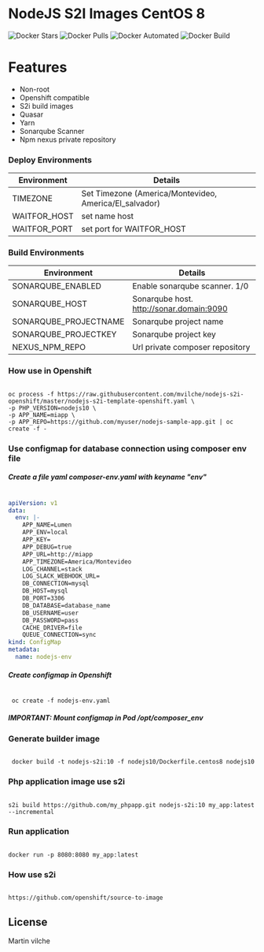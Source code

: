 # NodeJS S2I Images CentOS 8

![Docker Stars](https://img.shields.io/docker/stars/mvilche/nodejs-s2i.svg)
![Docker Pulls](https://img.shields.io/docker/pulls/mvilche/nodejs-s2i.svg)
![Docker Automated](https://img.shields.io/docker/cloud/automated/mvilche/nodejs-s2i)
![Docker Build](https://img.shields.io/docker/cloud/build/mvilche/nodejs-s2i)


# Features

- Non-root
- Openshift compatible
- S2i build images
- Quasar
- Yarn
- Sonarqube Scanner
- Npm nexus private repository

### Deploy Environments 


| Environment | Details |
| ------ | ------ |
| TIMEZONE | Set Timezone (America/Montevideo, America/El_salvador) |
| WAITFOR_HOST | set name host |
| WAITFOR_PORT | set port for WAITFOR_HOST |


### Build Environments 


| Environment | Details |
| ------ | ------ |
| SONARQUBE_ENABLED | Enable sonarqube scanner. 1/0  |
| SONARQUBE_HOST | Sonarqube host. http://sonar.domain:9090  |
| SONARQUBE_PROJECTNAME | Sonarqube project name  |
| SONARQUBE_PROJECTKEY | Sonarqube project key  |
| NEXUS_NPM_REPO | Url private composer repository  |






### How use in Openshift

```console

oc process -f https://raw.githubusercontent.com/mvilche/nodejs-s2i-openshift/master/nodejs-s2i-template-openshift.yaml \ 
-p PHP_VERSION=nodejs10 \
-p APP_NAME=miapp \ 
-p APP_REPO=https://github.com/myuser/nodejs-sample-app.git | oc create -f -

```



### Use configmap for database connection using composer env file

##### Create a file yaml composer-env.yaml with keyname "env"

```yaml

apiVersion: v1
data:
  env: |-
    APP_NAME=Lumen
    APP_ENV=local
    APP_KEY=
    APP_DEBUG=true
    APP_URL=http://miapp
    APP_TIMEZONE=America/Montevideo
    LOG_CHANNEL=stack
    LOG_SLACK_WEBHOOK_URL=
    DB_CONNECTION=mysql
    DB_HOST=mysql
    DB_PORT=3306
    DB_DATABASE=database_name
    DB_USERNAME=user
    DB_PASSWORD=pass
    CACHE_DRIVER=file
    QUEUE_CONNECTION=sync
kind: ConfigMap
metadata:
  name: nodejs-env

```

##### Create configmap in Openshift

```console

 oc create -f nodejs-env.yaml

```

##### IMPORTANT: Mount configmap in Pod /opt/composer_env




### Generate builder image

```console

 docker build -t nodejs-s2i:10 -f nodejs10/Dockerfile.centos8 nodejs10

```

### Php application image use s2i

```console

s2i build https://github.com/my_phpapp.git nodejs-s2i:10 my_app:latest --incremental

```


### Run application

```console

docker run -p 8080:8080 my_app:latest

```

### How use s2i

```console

https://github.com/openshift/source-to-image

```

License
----

Martin vilche
